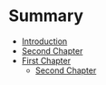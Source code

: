 # Summary

* [Introduction](README.md)
* [Second Chapter](second_chapter.md)
* [First Chapter](chapter1.md)
   * [Second Chapter](second_chapter.md)

